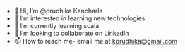 - 👋 Hi, I’m @prudhika Kancharla 
- 👀 I’m interested in learning new technologies 
- 🌱 I’m currently learning scala
- 💞️ I’m looking to collaborate on LinkedIn
- 📫 How to reach me- email me at kprudhika@gmail.com 

<!---
prudhika/prudhika is a ✨ special ✨ repository because its `README.md` (this file) appears on your GitHub profile.
You can click the Preview link to take a look at your changes.
--->
